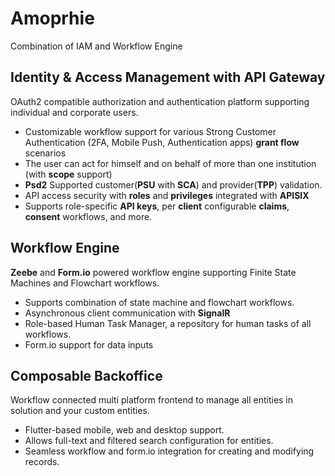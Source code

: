 # Amoprhie

Combination of IAM and Workflow Engine

## Identity & Access Management with API Gateway
OAuth2 compatible authorization and authentication platform supporting individual and corporate users.
* Customizable workflow support for various Strong Customer Authentication (2FA, Mobile Push, Authentication apps) **grant flow** scenarios
* The user can act for himself and on behalf of more than one institution (with **scope** support)
* **Psd2** Supported customer(**PSU** with **SCA**) and provider(**TPP**) validation.
* API access security with **roles** and **privileges** integrated with **APISIX**
* Supports role-specific **API keys**, per **client** configurable **claims**, **consent** workflows, and more.


##  Workflow Engine
**Zeebe** and **Form.io** powered workflow engine supporting Finite State Machines and Flowchart workflows.
* Supports combination of state machine and flowchart workflows.
* Asynchronous client communication with **SignalR**
* Role-based Human Task Manager, a repository for human tasks of all workflows.
* Form.io support for data inputs

##  Composable Backoffice 
Workflow connected multi platform frontend to manage all entities in solution and your custom entities.
* Flutter-based mobile, web and desktop support.
* Allows full-text and filtered search configuration for entities.
* Seamless workflow and form.io integration for creating and modifying records.


